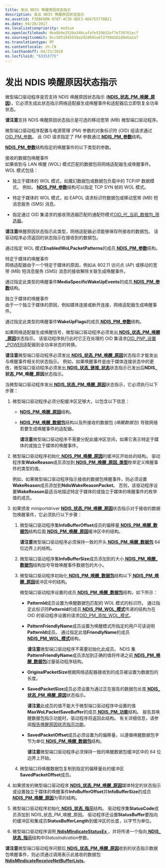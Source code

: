 ```yaml
---
title: 发出 NDIS 唤醒原因状态指示
description: 发出 NDIS 唤醒原因状态指示
ms.assetid: F3DBE0DB-9787-4C3D-8DE3-AD47E5778B21
ms.date: 04/20/2017
ms.localizationpriority: medium
ms.openlocfilehash: 0ea8b9e3526a346cafafe919b52ef7e739761ecf
ms.sourcegitcommit: 0cc5051945559a242d941a6f2799d161d8eba2a7
ms.translationtype: MT
ms.contentlocale: zh-CN
ms.lasthandoff: 04/23/2019
ms.locfileid: "63353775"
---
```

# <a name="issuing-ndis-wake-reason-status-indications"></a>发出 NDIS 唤醒原因状态指示


微型端口驱动程序是否支持 NDIS 唤醒原因状态指示 ([**NDIS\_状态\_PM\_唤醒\_原因**](https://msdn.microsoft.com/library/windows/hardware/hh439808))，它必须生成此状态指示网络适配器生成唤醒事件和适配器后立即恢复全功率状态。

**请注意**支持 NDIS 唤醒原因状态指示是可选的移动宽带 (MB) 微型端口驱动程序。

微型端口驱动程序配置与电源管理 (PM) 参数的对象标识符 (OID) 组请求通过[OID\_PM\_参数](https://msdn.microsoft.com/library/windows/hardware/ff569768)。 此 OID 请求指定了 PM 参数通过[ **NDIS\_PM\_参数**](https://msdn.microsoft.com/library/windows/hardware/ff566759)结构。

[ **NDIS\_PM\_参数**](https://msdn.microsoft.com/library/windows/hardware/ff566759)结构指定的唤醒事件的以下类型的参数。

<a href="" id="received-packet-wake-up-events"></a>接收的数据包唤醒事件  
如果收到与 LAN 唤醒 (WOL) 模式匹配的数据包将网络适配器生成唤醒事件。 WOL 模式包括：

-   独立于媒体的 WOL 模式，如魔幻数据包或数据包负载中的 TCP/IP 数据模式。 例如， [ **NDIS\_PM\_参数**](https://msdn.microsoft.com/library/windows/hardware/ff566759)结构可以指定 TCP SYN 帧的 WOL 模式。

-   特定于媒体的 WOL 模式，如 EAPOL 请求标识符数据包或移动宽带 (MB) 短消息服务 (SMS) 消息。

-   指定通过 OID 集请求的接收筛选器匹配的通配符模式[OID\_代\_当前\_数据包\_筛选器](https://msdn.microsoft.com/library/windows/hardware/ff569575)。

**请注意**唤醒原因状态指示此类型，网络适配器必须能够保存所接收的数据包。 该驱动程序必须返回的状态指示在接收到的数据包。

通过指定 WOL 模式**EnabledWoLPacketPatterns**的成员[ **NDIS\_PM\_参数**](https://msdn.microsoft.com/library/windows/hardware/ff566759)结构。

<a href="" id="media-specific-wake-up-events"></a>特定于媒体的唤醒事件  
网络适配器由于一个特定于媒体的原因，例如从 802.11 访问点 (AP) 或移动的宽带 (MB) 短消息服务 (SMS) 消息的接收解除关联生成唤醒事件。

通过指定此类型的唤醒事件**MediaSpecificWakeUpEvents**的成员[ **NDIS\_PM\_参数**](https://msdn.microsoft.com/library/windows/hardware/ff566759)结构。

<a href="" id="media-independent-wake-up-events"></a>独立于媒体的唤醒事件  
由于一个独立于媒体的原因，例如媒体连接或断开连接，网络适配器生成唤醒事件。

通过指定此类型的唤醒事件**WakeUpFlags**的成员[ **NDIS\_PM\_参数**](https://msdn.microsoft.com/library/windows/hardware/ff566759)结构。

如果网络适配器生成唤醒信号，微型端口驱动程序必须发出[ **NDIS\_状态\_PM\_唤醒\_原因**](https://msdn.microsoft.com/library/windows/hardware/hh439808)状态指示。 该驱动程序执行此时它正在处理的 OID 集请求[OID\_PNP\_设置\_POWER](https://msdn.microsoft.com/library/windows/hardware/ff569780)适配器到全功率状态的转换。

**请注意**微型端口驱动程序必须发出[ **NDIS\_状态\_PM\_唤醒\_原因**](https://msdn.microsoft.com/library/windows/hardware/hh439808)状态指示才能发出与唤醒事件相关的状态指示。 例如，如果唤醒事件是由于媒体连接状态中的更改，微型端口驱动程序必须发出[ **NDIS\_状态\_链接\_状态**](https://msdn.microsoft.com/library/windows/hardware/ff567391)状态指示已发出后**NDIS\_状态\_PM\_唤醒\_原因**状态指示。

当微型端口驱动程序发出[ **NDIS\_状态\_PM\_唤醒\_原因**](https://msdn.microsoft.com/library/windows/hardware/hh439808)状态指示，它必须执行以下步骤：

1.  微型端口驱动程序必须分配缓冲区足够大，以包含以下信息：

    -   [ **NDIS\_PM\_唤醒\_原因**](https://msdn.microsoft.com/library/windows/hardware/hh451605)结构。

    -   [ **NDIS\_PM\_唤醒\_数据包**](https://msdn.microsoft.com/library/windows/hardware/hh451603)结构以及所接收的数据包 (*唤醒数据包*) 导致网络若要生成唤醒事件的适配器。

        **请注意**微型端口驱动程序不需要分配此缓冲区空间，如果它表示特定于媒体的或独立于媒体的唤醒事件。

2.  微型端口驱动程序初始化[ **NDIS\_PM\_唤醒\_原因**](https://msdn.microsoft.com/library/windows/hardware/hh451605)的缓冲区开始处的结构。 驱动程序集**WakeReason**成员添加到[ **NDIS\_PM\_唤醒\_原因\_类型**](https://msdn.microsoft.com/library/windows/hardware/hh451607)枚举定义唤醒事件的类型的值。

    例如，如果微型端口驱动程序指示接收的数据包唤醒事件，则必须设置**WakeReason**成员添加到**NdisWakeReasonPacket**。 否则，该驱动程序设置**WakeReason**最适当地描述特定于媒体的或独立于媒体的唤醒事件的枚举值的成员。

3.  如果颁发 miniportdriver [ **NDIS\_状态\_PM\_唤醒\_原因**](https://msdn.microsoft.com/library/windows/hardware/hh439808)状态指示对于接收的数据包唤醒事件，它必须执行以下步骤：

    1.  微型端口驱动程序集**InfoBufferOffset**成员的偏移量[ **NDIS\_PM\_唤醒\_数据包**](https://msdn.microsoft.com/library/windows/hardware/hh451603)结构后面[ **NDIS\_PM\_唤醒\_原因**](https://msdn.microsoft.com/library/windows/hardware/hh451605)缓冲区中的结构。

        **请注意**微型端口驱动程序必须保持一致的开头[ **NDIS\_PM\_唤醒\_数据包**](https://msdn.microsoft.com/library/windows/hardware/hh451603) 64 位边界上的结构。

    2.  微型端口驱动程序集**InfoBufferSize**成员添加到的大小[ **NDIS\_PM\_唤醒\_数据包**](https://msdn.microsoft.com/library/windows/hardware/hh451603)结构加号导致唤醒事件数据包的大小。

    3.  微型端口驱动程序初始化[ **NDIS\_PM\_唤醒\_数据包**](https://msdn.microsoft.com/library/windows/hardware/hh451603)结构以下[ **NDIS\_PM\_唤醒\_原因**](https://msdn.microsoft.com/library/windows/hardware/hh451605)缓冲区中的结构。

        微型端口驱动程序设置的成员[ **NDIS\_PM\_唤醒\_数据包**](https://msdn.microsoft.com/library/windows/hardware/hh451603)结构，如下所示：

        -   **PatternId**成员设置为唤醒数据包匹配的 WOL 模式的标识符。 通过指定此标识符**PatternId**的成员[ **NDIS\_PM\_WOL\_模式**](https://msdn.microsoft.com/library/windows/hardware/ff566768)传递的结构为在 OID 的驱动程序设置的请求[OID\_PM\_添加\_WOL\_模式](https://msdn.microsoft.com/library/windows/hardware/ff569764)。

        -   **PatternFriendlyName**成员设置为唤醒模式所指定的用户可读说明**PatternId**成员。 通过指定此值**FriendlyName**的成员[ **NDIS\_PM\_WOL\_模式**](https://msdn.microsoft.com/library/windows/hardware/ff566768)结构。

            **请注意**微型端口驱动程序不需要初始化此成员。 NDIS 集**PatternFriendlyName**成员添加到正确的值将传递之前[ **NDIS\_PM\_唤醒\_数据包**](https://msdn.microsoft.com/library/windows/hardware/hh451603)过量驱动程序结构。

        -   **OriginalPacketSize**根据网络适配器接收到的成员被设置为数据包的长度。

        -   **SavedPacketSize**成员必须设置为通过正在报告的数据包长度[ **NDIS\_状态\_PM\_唤醒\_原因**](https://msdn.microsoft.com/library/windows/hardware/hh439808)状态指示。

            **请注意**此成员的值不能大于微型端口驱动程序中设置的值**MaxWoLPacketSaveBuffer**的成员[ **NDIS\_PM\_功能**](https://msdn.microsoft.com/library/windows/hardware/ff566748)结构。 报告其唤醒数据包指示功能时，驱动程序将返回此结构。 有关详细信息，请参阅[报告唤醒原因状态指示功能](reporting-wake-reason-status-indication-capabilities.md)。

        -   **SavedPacketOffset**成员必须设置为的偏移量，以遵循唤醒数据包字节为单位[ **NDIS\_PM\_唤醒\_数据包**](https://msdn.microsoft.com/library/windows/hardware/hh451603)结构。

            **请注意**微型端口驱动程序必须保持一致的唤醒数据包缓冲区中的 64 位边界上开始。

    4.  微型端口将唤醒数据包复制到指定的偏移量处的缓冲区**SavedPacketOffset**成员。

4.  如果颁发的微型端口驱动程序[ **NDIS\_状态\_PM\_唤醒\_原因**](https://msdn.microsoft.com/library/windows/hardware/hh439808)媒体特定的状态指示或设置独立于媒体的唤醒事件**InfoBufferOffset**并**InfoBufferSize**的成员[ **NDIS\_PM\_唤醒\_原因**](https://msdn.microsoft.com/library/windows/hardware/hh451605)为零的结构。

5.  微型端口驱动程序初始化[ **NDIS\_状态\_指示**](https://msdn.microsoft.com/library/windows/hardware/ff567373)结构。 驱动程序集**StatusCode**成员添加到 NDIS\_状态\_PM\_唤醒\_原因。 驱动程序还设置**StatusBuffer**要指向的缓冲区和集成员**StatusBufferLength**到缓冲区的长度，以字节为单位。

6.  微型端口驱动程序调用[ **NdisMIndicateStatusEx** ](https://msdn.microsoft.com/library/windows/hardware/ff563600) ，并将传递一个指向[ **NDIS\_状态\_指示**](https://msdn.microsoft.com/library/windows/hardware/ff567373)结构中*StatusIndication*参数。

**请注意**微型端口驱动程序问题后[ **NDIS\_状态\_PM\_唤醒\_原因**](https://msdn.microsoft.com/library/windows/hardware/hh439808)收到的状态指示数据包唤醒事件，则必须通过调用表示此接收的数据包[ **NdisMIndicateReceiveNetBufferLists**](https://msdn.microsoft.com/library/windows/hardware/ff563598)。